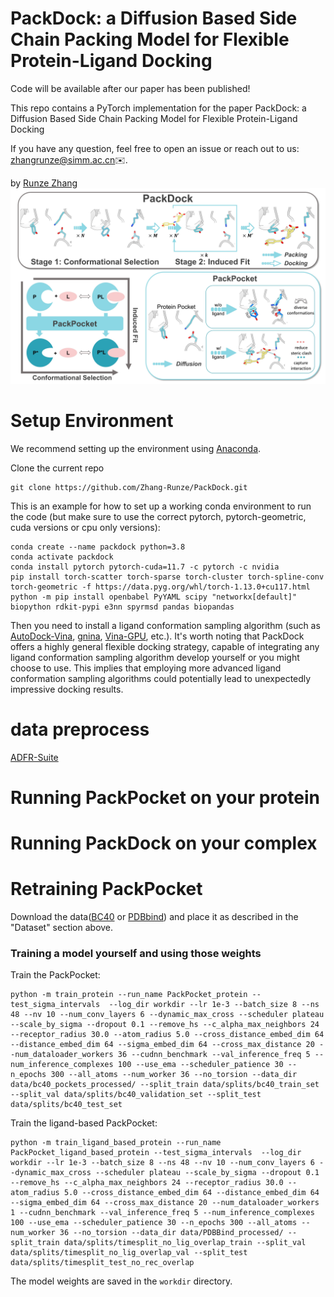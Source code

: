# PackDock: a Diffusion Based Side Chain Packing Model for Flexible Protein-Ligand Docking 

Code will be available after our paper has been published!

This repo contains a PyTorch implementation for the paper  PackDock: a Diffusion Based Side Chain Packing Model for Flexible Protein-Ligand Docking 

If you have any question, feel free to open an issue or reach out to us: [zhangrunze@simm.ac.cn](zhangrunze@simm.ac.cn)✉️.

by [Runze Zhang](https://github.com/Zhang-Runze)
![](https://github.com/Zhang-Runze/PackDock/blob/main/figs/Method%20Overview.jpg)


# Setup Environment

We recommend setting up the environment using [Anaconda](https://docs.anaconda.com/free/anaconda/install/index.html).

Clone the current repo

    git clone https://github.com/Zhang-Runze/PackDock.git
    
This is an example for how to set up a working conda environment to run the code (but make sure to use the correct pytorch, pytorch-geometric, cuda versions or cpu only versions):

    conda create --name packdock python=3.8
    conda activate packdock
    conda install pytorch pytorch-cuda=11.7 -c pytorch -c nvidia
    pip install torch-scatter torch-sparse torch-cluster torch-spline-conv torch-geometric -f https://data.pyg.org/whl/torch-1.13.0+cu117.html
    python -m pip install openbabel PyYAML scipy "networkx[default]" biopython rdkit-pypi e3nn spyrmsd pandas biopandas
    
Then you need to install a ligand conformation sampling algorithm (such as [AutoDock-Vina](https://github.com/ccsb-scripps/AutoDock-Vina), [gnina](https://github.com/gnina/gnina), [Vina-GPU](https://github.com/DeltaGroupNJUPT/Vina-GPU-2.0), etc.).
It's worth noting that PackDock offers a highly general flexible docking strategy, capable of integrating any ligand conformation sampling algorithm develop yourself or you might choose to use. This implies that employing more  advanced ligand conformation sampling algorithms could potentially lead to unexpectedly impressive docking results.


# data preprocess

[ADFR-Suite](https://ccsb.scripps.edu/adfr/downloads/)

# Running PackPocket on your protein

# Running PackDock on your complex

# Retraining PackPocket
Download the data([BC40](https://zenodo.org/) or [PDBbind](https://zenodo.org/records/6408497)) and place it as described in the "Dataset" section above.

### Training a model yourself and using those weights
Train the PackPocket:

    python -m train_protein --run_name PackPocket_protein --test_sigma_intervals  --log_dir workdir --lr 1e-3 --batch_size 8 --ns 48 --nv 10 --num_conv_layers 6 --dynamic_max_cross --scheduler plateau --scale_by_sigma --dropout 0.1 --remove_hs --c_alpha_max_neighbors 24 --receptor_radius 30.0 --atom_radius 5.0 --cross_distance_embed_dim 64 --distance_embed_dim 64 --sigma_embed_dim 64 --cross_max_distance 20 --num_dataloader_workers 36 --cudnn_benchmark --val_inference_freq 5 --num_inference_complexes 100 --use_ema --scheduler_patience 30 --n_epochs 300 --all_atoms --num_worker 36 --no_torsion --data_dir data/bc40_pockets_processed/ --split_train data/splits/bc40_train_set --split_val data/splits/bc40_validation_set --split_test data/splits/bc40_test_set 

Train the ligand-based PackPocket:

    python -m train_ligand_based_protein --run_name PackPocket_ligand_based_protein --test_sigma_intervals  --log_dir workdir --lr 1e-3 --batch_size 8 --ns 48 --nv 10 --num_conv_layers 6 --dynamic_max_cross --scheduler plateau --scale_by_sigma --dropout 0.1 --remove_hs --c_alpha_max_neighbors 24 --receptor_radius 30.0 --atom_radius 5.0 --cross_distance_embed_dim 64 --distance_embed_dim 64 --sigma_embed_dim 64 --cross_max_distance 20 --num_dataloader_workers 1 --cudnn_benchmark --val_inference_freq 5 --num_inference_complexes 100 --use_ema --scheduler_patience 30 --n_epochs 300 --all_atoms --num_worker 36 --no_torsion --data_dir data/PDBBind_processed/ --split_train data/splits/timesplit_no_lig_overlap_train --split_val data/splits/timesplit_no_lig_overlap_val --split_test data/splits/timesplit_test_no_rec_overlap

The model weights are saved in the `workdir` directory.
